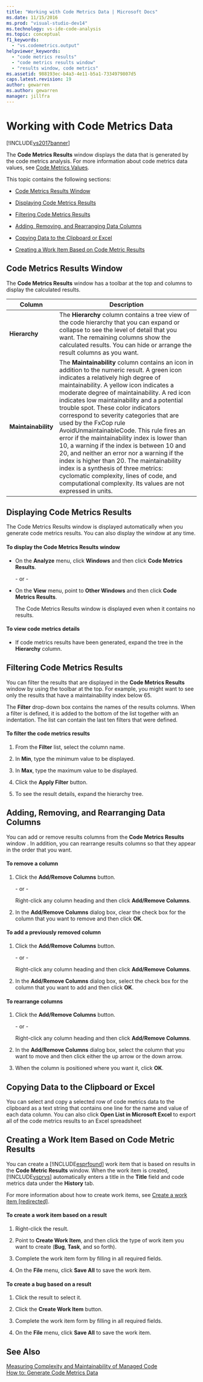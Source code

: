 ```yaml
---
title: "Working with Code Metrics Data | Microsoft Docs"
ms.date: 11/15/2016
ms.prod: "visual-studio-dev14"
ms.technology: vs-ide-code-analysis
ms.topic: conceptual
f1_keywords: 
  - "vs.codemetrics.output"
helpviewer_keywords: 
  - "code metrics results"
  - "code metrics results window"
  - "results window, code metrics"
ms.assetid: 988193ec-b4a3-4e11-b5a1-7334979807d5
caps.latest.revision: 19
author: gewarren
ms.author: gewarren
manager: jillfra
---
```

# Working with Code Metrics Data
[!INCLUDE[vs2017banner](../includes/vs2017banner.md)]

The **Code Metrics Results** window displays the data that is generated by the code metrics analysis. For more information about code metrics data values, see [Code Metrics Values](../code-quality/code-metrics-values.md).  
  
 This topic contains the following sections:  
  
- [Code Metrics Results Window](../code-quality/working-with-code-metrics-data.md#BKMK_CodeMetricsResultsWindow)  
  
- [Displaying Code Metrics Results](../code-quality/working-with-code-metrics-data.md#BKMK_DisplayingCodeMetricsResults)  
  
- [Filtering Code Metrics Results](../code-quality/working-with-code-metrics-data.md#BKMK_FilteringCodeMetricsResults)  
  
- [Adding, Removing, and Rearranging Data Columns](../code-quality/working-with-code-metrics-data.md#BKMK_AddingRemovingandRearrangingDataColumns)  
  
- [Copying Data to the Clipboard or Excel](../code-quality/working-with-code-metrics-data.md#BKMK_Copying_Data_to_the_Clipboard_or_Excel)  
  
- [Creating a Work Item Based on Code Metric Results](../code-quality/working-with-code-metrics-data.md#BKMK_Creating_a_Work_Item_Based_on_Code_Metric_Results)  
  
## <a name="BKMK_CodeMetricsResultsWindow"></a> Code Metrics Results Window  
 The **Code Metrics Results** window has a toolbar at the top and columns to display the calculated results.  
  
|Column|Description|  
|------------|-----------------|  
|**Hierarchy**|The **Hierarchy** column contains a tree view of the code hierarchy that you can expand or collapse to see the level of detail that you want. The remaining columns show the calculated results. You can hide or arrange the result columns as you want.|  
|**Maintainability**|The **Maintainability** column contains an icon in addition to the numeric result. A green icon indicates a relatively high degree of maintainability. A yellow icon indicates a moderate degree of maintainability. A red icon indicates low maintainability and a potential trouble spot. These color indicators correspond to severity categories that are used by the FxCop rule AvoidUnmaintainableCode. This rule fires an error if the maintainability index is lower than 10, a warning if the index is between 10 and 20, and neither an error nor a warning if the index is higher than 20. The maintainability index is a synthesis of three metrics: cyclomatic complexity, lines of code, and computational complexity. Its values are not expressed in units.|  
  
## <a name="BKMK_DisplayingCodeMetricsResults"></a> Displaying Code Metrics Results  
 The Code Metrics Results window is displayed automatically when you generate code metrics results. You can also display the window at any time.  
  
#### To display the Code Metrics Results window  
  
- On the **Analyze** menu, click **Windows** and then click **Code Metrics Results**.  
  
     \- or -  
  
- On the **View** menu, point to **Other Windows** and then click **Code Metrics Results**.  
  
     The Code Metrics Results window is displayed even when it contains no results.  
  
#### To view code metrics details  
  
- If code metrics results have been generated, expand the tree in the **Hierarchy** column.  
  
## <a name="BKMK_FilteringCodeMetricsResults"></a> Filtering Code Metrics Results  
 You can filter the results that are displayed in the **Code Metrics Results** window by using the toolbar at the top. For example, you might want to see only the results that have a maintainability index below 65.  
  
 The **Filter** drop-down box contains the names of the results columns. When a filter is defined, it is added to the bottom of the list together with an indentation. The list can contain the last ten filters that were defined.  
  
#### To filter the code metrics results  
  
1. From the **Filter** list, select the column name.  
  
2. In **Min**, type the minimum value to be displayed.  
  
3. In **Max**, type the maximum value to be displayed.  
  
4. Click the **Apply Filter** button.  
  
5. To see the result details, expand the hierarchy tree.  
  
## <a name="BKMK_AddingRemovingandRearrangingDataColumns"></a> Adding, Removing, and Rearranging Data Columns  
 You can add or remove results columns from the **Code Metrics Results** window . In addition, you can rearrange results columns so that they appear in the order that you want.  
  
#### To remove a column  
  
1. Click the **Add/Remove Columns** button.  
  
     \- or -  
  
     Right-click any column heading and then click **Add/Remove Columns**.  
  
2. In the **Add/Remove Columns** dialog box, clear the check box for the column that you want to remove and then click **OK**.  
  
#### To add a previously removed column  
  
1. Click the **Add/Remove Columns** button.  
  
     \- or -  
  
     Right-click any column heading and then click **Add/Remove Columns**.  
  
2. In the **Add/Remove Columns** dialog box, select the check box for the column that you want to add and then click **OK**.  
  
#### To rearrange columns  
  
1. Click the **Add/Remove Columns** button.  
  
     \- or -  
  
     Right-click any column heading and then click **Add/Remove Columns**.  
  
2. In the **Add/Remove Columns** dialog box, select the column that you want to move and then click either the up arrow or the down arrow.  
  
3. When the column is positioned where you want it, click **OK**.  
  
## <a name="BKMK_Copying_Data_to_the_Clipboard_or_Excel"></a> Copying Data to the Clipboard or Excel  
 You can select and copy a selected row of code metrics data to the clipboard as a text string that contains one line for the name and value of each data column. You can also click **Open List in Microsoft Excel** to export all of the code metrics results to an Excel spreadsheet  
  
## <a name="BKMK_Creating_a_Work_Item_Based_on_Code_Metric_Results"></a> Creating a Work Item Based on Code Metric Results  
 You can create a [!INCLUDE[esprfound](../includes/esprfound-md.md)] work item that is based on results in the **Code Metric Results** window. When the work item is created, [!INCLUDE[vsprvs](../includes/vsprvs-md.md)] automatically enters a title in the **Title** field and code metrics data under the **History** tab.  
  
 For more information about how to create work items, see [Create a work item &#91;redirected&#93;](http://msdn.microsoft.com/24b2e064-16ac-4bf0-8de4-98a1f48b8c4b).  
  
#### To create a work item based on a result  
  
1. Right-click the result.  
  
2. Point to **Create Work Item**, and then click the type of work item you want to create (**Bug**, **Task**, and so forth).  
  
3. Complete the work item form by filling in all required fields.  
  
4. On the **File** menu, click **Save All** to save the work item.  
  
#### To create a bug based on a result  
  
1. Click the result to select it.  
  
2. Click the **Create Work Item** button.  
  
3. Complete the work item form by filling in all required fields.  
  
4. On the **File** menu, click **Save All** to save the work item.  
  
## See Also  
 [Measuring Complexity and Maintainability of Managed Code](../code-quality/measuring-complexity-and-maintainability-of-managed-code.md)   
 [How to: Generate Code Metrics Data](../code-quality/how-to-generate-code-metrics-data.md)
